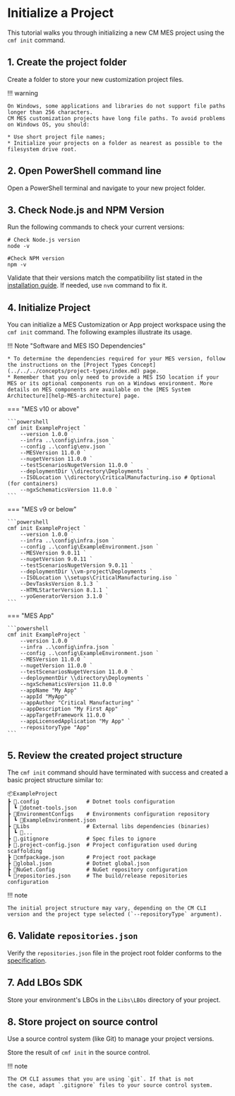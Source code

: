 # Initialize a Project

This tutorial walks you through initializing a new CM MES project using the `cmf init` command.

## 1. Create the project folder

Create a folder to store your new customization project files.

!!! warning

    On Windows, some applications and libraries do not support file paths longer than 256 characters. 
    CM MES customization projects have long file paths. To avoid problems on Windows OS, you should:

    * Use short project file names;
    * Initialize your projects on a folder as nearest as possible to the filesystem drive root.

## 2. Open PowerShell command line

Open a PowerShell terminal and navigate to your new project folder.

## 3. Check Node.js and NPM Version

Run the following commands to check your current versions:

```pwsh
# Check Node.js version
node -v

#Check NPM version
npm -v
```

Validate that their versions match the compatibility list stated in the [installation guide](../../../../01-install/index.md).
If needed, use `nvm` command to fix it.

## 4. Initialize Project

You can initialize a MES Customization or App project workspace using the `cmf init` command. The following examples illustrate its usage.

!!! Note "Software and MES ISO Dependencies"

    * To determine the dependencies required for your MES version, follow the instructions on the [Project Types Concept](../../../concepts/project-types/index.md) page.
    * Remember that you only need to provide a MES ISO location if your MES or its optional components run on a Windows environment. More details on MES components are available on the [MES System Architecture][help-MES-architecture] page.

=== "MES v10 or above"

    ```powershell
    cmf init ExampleProject `
        --version 1.0.0 `
        --infra ..\config\infra.json `
        --config ..\config\env.json `
        --MESVersion 11.0.0 `
        --nugetVersion 11.0.0 `
        --testScenariosNugetVersion 11.0.0 `
        --deploymentDir \\directory\Deployments `
        --ISOLocation \\directory\CriticalManufacturing.iso # Optional (for containers)
        --ngxSchematicsVersion 11.0.0 `
    ```

=== "MES v9 or below"

    ```powershell
    cmf init ExampleProject `
        --version 1.0.0 `
        --infra ..\config\infra.json `
        --config ..\config\ExampleEnvironment.json `
        --MESVersion 9.0.11 `
        --nugetVersion 9.0.11 `
        --testScenariosNugetVersion 9.0.11 `
        --deploymentDir \\vm-project\Deployments `
        --ISOLocation \\setups\CriticalManufacturing.iso `
        --DevTasksVersion 8.1.3 `
        --HTMLStarterVersion 8.1.1 `
        --yoGeneratorVersion 3.1.0 `
    ```

=== "MES App"

    ```powershell
    cmf init ExampleProject `
        --version 1.0.0 `
        --infra ..\config\infra.json `
        --config ..\config\ExampleEnvironment.json `
        --MESVersion 11.0.0 `
        --nugetVersion 11.0.0 `
        --testScenariosNugetVersion 11.0.0 `
        --deploymentDir \\directory\Deployments `
        --ngxSchematicsVersion 11.0.0 `
        --appName "My App" `
        --appId "MyApp" `
        --appAuthor "Critical Manufacturing" `
        --appDescription "My First App" `
        --appTargetFramework 11.0.0 `
        --appLicensedApplication "My App" `
        --repositoryType "App"
    ```

## 5. Review the created project structure

The `cmf init` command should have terminated with success and created a basic project structure similar to:

```log
📦ExampleProject
┣ 📂.config               # Dotnet tools configuration
┃ ┗ 📜dotnet-tools.json
┣ 📂EnvironmentConfigs    # Environments configuration repository
┃ ┗ 📜ExampleEnvironment.json
┣ 📂Libs                  # External libs dependencies (binaries)
┃ ┗ 📂...
┣ 📜.gitignore            # Spec files to ignore
┣ 📜.project-config.json  # Project configuration used during scaffolding
┣ 📜cmfpackage.json       # Project root package
┣ 📜global.json           # Dotnet global.json
┣ 📜NuGet.Config          # NuGet repository configuration
┗ 📜repositories.json     # The build/release repositories configuration
```

!!! note

    The initial project structure may vary, depending on the CM CLI
    version and the project type selected (`--repositoryType` argument).

## 6. Validate `repositories.json`

Verify the `repositories.json` file in the project root folder conforms to the [specification](../../../../03-explore/config-files/repositories.json/index.md).

## 7. Add LBOs SDK

Store your environment's LBOs in the `Libs\LBOs` directory of your project.

## 8. Store project on source control

Use a source control system (like Git) to manage your project versions.

Store the result of `cmf init` in the source control.

!!! note

    The CM CLI assumes that you are using `git`. If that is not
    the case, adapt `.gitignore` files to your source control system.

[help-MES-architecture]: https://help.criticalmanufacturing.com/installationguide/systemarchitecture/
